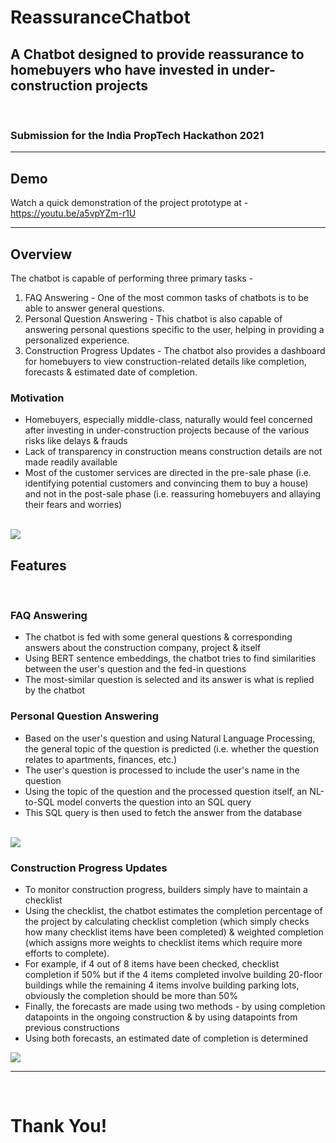 # ReassuranceChatbot
## A Chatbot designed to provide reassurance to homebuyers who have invested in under-construction projects
<br>

### Submission for the India PropTech Hackathon 2021

---

## Demo

Watch a quick demonstration of the project prototype at - https://youtu.be/a5vpYZm-r1U

---

## Overview

The chatbot is capable of performing three primary tasks - <br>
1. FAQ Answering - One of the most common tasks of chatbots is to be able to answer general questions.
2. Personal Question Answering - This chatbot is also capable of answering personal questions specific to the user, helping in providing a personalized experience.
3. Construction Progress Updates - The chatbot also provides a dashboard for homebuyers to view construction-related details like completion, forecasts & estimated date of completion.

### Motivation

* Homebuyers, especially middle-class, naturally would feel concerned after investing in under-construction projects because of the various risks like delays & frauds
* Lack of transparency in construction means construction details are not made readily available
* Most of the customer services are directed in the pre-sale phase (i.e. identifying potential customers and convincing them to buy a house) and not in the post-sale phase (i.e. reassuring homebuyers and allaying their fears and worries)

<br>

<image src='./Images/summary.png'>

<br>

## Features
<br>

### FAQ Answering
* The chatbot is fed with some general questions & corresponding answers about the construction company, project & itself
* Using BERT sentence embeddings, the chatbot tries to find similarities between the user's question and the fed-in questions
* The most-similar question is selected and its answer is what is replied by the chatbot

### Personal Question Answering
* Based on the user's question and using Natural Language Processing, the general topic of the question is predicted (i.e. whether the question relates to apartments, finances, etc.)
* The user's question is processed to include the user's name in the question
* Using the topic of the question and the processed question itself, an NL-to-SQL model converts the question into an SQL query
* This SQL query is then used to fetch the answer from the database

<br>

<image src='./Images/nl_to_sql.png'>

### Construction Progress Updates
* To monitor construction progress, builders simply have to maintain a checklist
* Using the checklist, the chatbot estimates the completion percentage of the project by calculating checklist completion (which simply checks how many checklist items have been completed) & weighted completion (which assigns more weights to checklist items which require more efforts to complete).
* For example, if 4 out of 8 items have been checked, checklist completion if 50% but if the 4 items completed involve building 20-floor buildings while the remaining 4 items involve building parking lots, obviously the completion should be more than 50%
* Finally, the forecasts are made using two methods - by using completion datapoints in the ongoing construction & by using datapoints from previous constructions
* Using both forecasts, an estimated date of completion is determined

<image src='./Images/construction_progress.png'>

---
<br>

# Thank You!